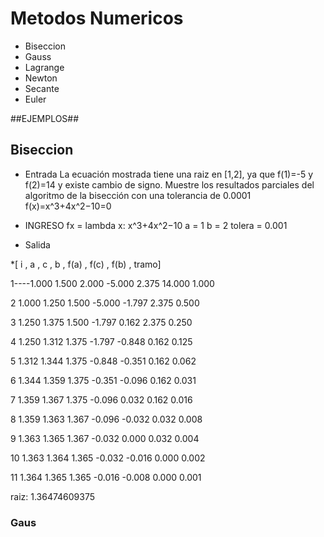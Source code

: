 # Metodos Numericos

  + Biseccion
  + Gauss
  + Lagrange
  + Newton
  + Secante
  + Euler

##EJEMPLOS##

## Biseccion
  + Entrada
La ecuación mostrada tiene una raiz en [1,2], ya que f(1)=-5 y f(2)=14 y existe cambio de signo. Muestre los resultados parciales del algoritmo de la bisección con una tolerancia de 0.0001
f(x)=x^3+4x^2−10=0
+ INGRESO
fx = lambda x: x^3+4x^2−10 
a = 1
b = 2
tolera = 0.001

+ Salida
  
*[   i   , a    , c    , b   , f(a)   , f(c)   , f(b)   ,  tramo]
<p>1----1.000 1.500 2.000 -5.000 2.375 14.000 1.000</p>
<p>2     1.000 1.250 1.500 -5.000 -1.797 2.375 0.500 </p>
<p>3     1.250 1.375 1.500 -1.797 0.162 2.375 0.250 </p>
<p>4     1.250 1.312 1.375 -1.797 -0.848 0.162 0.125 </p>
<p>5     1.312 1.344 1.375 -0.848 -0.351 0.162 0.062 </p>
<p>6     1.344 1.359 1.375 -0.351 -0.096 0.162 0.031 </p>
<p>7     1.359 1.367 1.375 -0.096 0.032 0.162 0.016 </p>
<p>8     1.359 1.363 1.367 -0.096 -0.032 0.032 0.008 </p>
<p>9     1.363 1.365 1.367 -0.032 0.000 0.032 0.004 </p>
<p>10    1.363 1.364 1.365 -0.032 -0.016 0.000 0.002 </p>
<p>11    1.364 1.365 1.365 -0.016 -0.008 0.000 0.001 </p>
raiz:    1.36474609375

### Gaus
